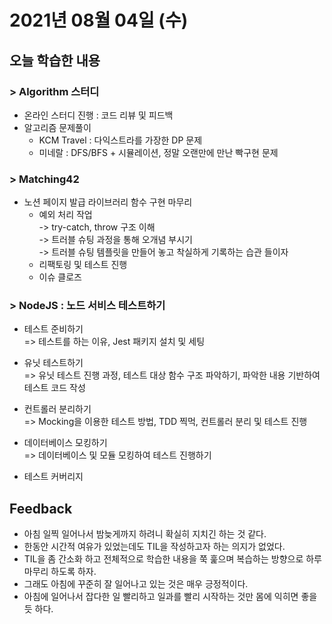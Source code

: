 # 2021년 08월 04일 (수) 

## 오늘 학습한 내용

### > Algorithm 스터디

- 온라인 스터디 진행 : 코드 리뷰 및 피드백
- 알고리즘 문제풀이
  - KCM Travel : 다익스트라를 가장한 DP 문제
  - 미네랄 : DFS/BFS + 시뮬레이션, 정말 오랜만에 만난 빡구현 문제

### > Matching42

- 노션 페이지 발급 라이브러리 함수 구현 마무리
  - 예외 처리 작업  
    -> try-catch, throw 구조 이해  
    -> 트러블 슈팅 과정을 통해 오개념 부시기  
    -> 트러블 슈팅 템플릿을 만들어 놓고 착실하게 기록하는 습관 들이자
  - 리팩토링 및 테스트 진행
  - 이슈 클로즈

### > NodeJS : 노드 서비스 테스트하기

- 테스트 준비하기  
  => 테스트를 하는 이유, Jest 패키지 설치 및 세팅

- 유닛 테스트하기  
  => 유닛 테스트 진행 과정, 테스트 대상 함수 구조 파악하기, 파악한 내용 기반하여 테스트 코드 작성  
- 컨트롤러 분리하기  
  => Mocking을 이용한 테스트 방법, TDD 찍먹, 컨트롤러 분리 및 테스트 진행
- 데이터베이스 모킹하기  
  => 데이터베이스 및 모듈 모킹하여 테스트 진행하기
- 테스트 커버리지



## Feedback

- 아침 일찍 일어나서 밤늦게까지 하려니 확실히 지치긴 하는 것 같다.
- 한동안 시간적 여유가 있었는데도 TIL을 작성하고자 하는 의지가 없었다.
- TIL을 좀 간소화 하고 전체적으로 학습한 내용을 쭉 훑으며 복습하는 방향으로 하루 마무리 하도록 하자.
- 그래도 아침에 꾸준히 잘 일어나고 있는 것은 매우 긍정적이다.
- 아침에 일어나서 잡다한 일 빨리하고 일과를 빨리 시작하는 것만 몸에 익히면 좋을 듯 하다.





